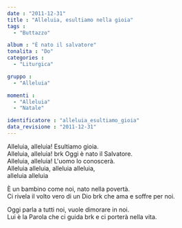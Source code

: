 ```yaml
---
date : "2011-12-31"
title : "Alleluia, esultiamo nella gioia"
tags : 
  - "Buttazzo"

album : "È nato il salvatore"
tonalita : "Do"
categories : 
  - "Liturgica"

gruppo : 
  - "Alleluia"

momenti : 
  - "Alleluia"
  - "Natale"

identificatore : "alleluia_esultiamo_gioia"
data_revisione : "2011-12-31"
---
```

  
  
Alleluia, alleluia! Esultiamo  gioia.   
Alleluia, alleluia! brk Oggi è nato il Salvatore.    
Alleluia, alleluia! L'uomo lo conoscerà.    
Alleluia alleluia, alleluia alleluia,   
alleluia alleluia       
  
  
  
È un bambino come noi, nato nella povertà.  
Ci rivela il volto vero di un Dio brk che ama e soffre per noi.  
  
  
  
  
Oggi parla a tutti noi, vuole dimorare in noi.   
Lui è la Parola che ci guida brk e ci porterà nella vita.   
  
  
  
